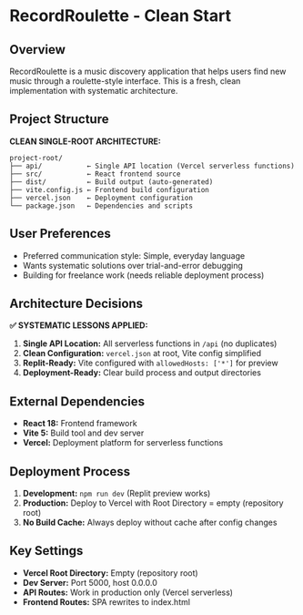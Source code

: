# RecordRoulette - Clean Start

## Overview
RecordRoulette is a music discovery application that helps users find new music through a roulette-style interface. This is a fresh, clean implementation with systematic architecture.

## Project Structure
**CLEAN SINGLE-ROOT ARCHITECTURE:**
```
project-root/
├── api/           ← Single API location (Vercel serverless functions)
├── src/           ← React frontend source
├── dist/          ← Build output (auto-generated)
├── vite.config.js ← Frontend build configuration
├── vercel.json    ← Deployment configuration
└── package.json   ← Dependencies and scripts
```

## User Preferences
- Preferred communication style: Simple, everyday language
- Wants systematic solutions over trial-and-error debugging
- Building for freelance work (needs reliable deployment process)

## Architecture Decisions
**✅ SYSTEMATIC LESSONS APPLIED:**
1. **Single API Location:** All serverless functions in `/api` (no duplicates)
2. **Clean Configuration:** `vercel.json` at root, Vite config simplified
3. **Replit-Ready:** Vite configured with `allowedHosts: ['*']` for preview
4. **Deployment-Ready:** Clear build process and output directories

## External Dependencies
- **React 18:** Frontend framework
- **Vite 5:** Build tool and dev server
- **Vercel:** Deployment platform for serverless functions

## Deployment Process
1. **Development:** `npm run dev` (Replit preview works)
2. **Production:** Deploy to Vercel with Root Directory = empty (repository root)
3. **No Build Cache:** Always deploy without cache after config changes

## Key Settings
- **Vercel Root Directory:** Empty (repository root)
- **Dev Server:** Port 5000, host 0.0.0.0
- **API Routes:** Work in production only (Vercel serverless)
- **Frontend Routes:** SPA rewrites to index.html